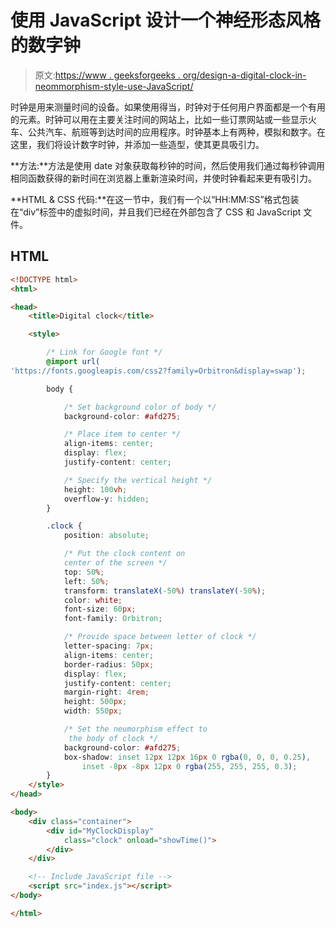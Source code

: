 # 使用 JavaScript 设计一个神经形态风格的数字钟

> 原文:[https://www . geeksforgeeks . org/design-a-digital-clock-in-neommorphism-style-use-JavaScript/](https://www.geeksforgeeks.org/design-a-digital-clock-in-neumorphism-style-using-javascript/)

时钟是用来测量时间的设备。如果使用得当，时钟对于任何用户界面都是一个有用的元素。时钟可以用在主要关注时间的网站上，比如一些订票网站或一些显示火车、公共汽车、航班等到达时间的应用程序。时钟基本上有两种，模拟和数字。在这里，我们将设计数字时钟，并添加一些造型，使其更具吸引力。

**方法:**方法是使用 date 对象获取每秒钟的时间，然后使用我们通过每秒钟调用相同函数获得的新时间在浏览器上重新渲染时间，并使时钟看起来更有吸引力。

**HTML & CSS 代码:**在这一节中，我们有一个以“HH:MM:SS”格式包装在“div”标签中的虚拟时间，并且我们已经在外部包含了 CSS 和 JavaScript 文件。

## HTML

```html
<!DOCTYPE html>
<html>

<head>
    <title>Digital clock</title>

    <style>

        /* Link for Google font */
        @import url(
'https://fonts.googleapis.com/css2?family=Orbitron&display=swap');

        body {

            /* Set background color of body */
            background-color: #afd275;

            /* Place item to center */
            align-items: center;
            display: flex;
            justify-content: center;

            /* Specify the vertical height */
            height: 100vh;
            overflow-y: hidden;
        }

        .clock {
            position: absolute;

            /* Put the clock content on
            center of the screen */
            top: 50%;
            left: 50%;
            transform: translateX(-50%) translateY(-50%);
            color: white;
            font-size: 60px;
            font-family: Orbitron;

            /* Provide space between letter of clock */
            letter-spacing: 7px;
            align-items: center;
            border-radius: 50px;
            display: flex;
            justify-content: center;
            margin-right: 4rem;
            height: 500px;
            width: 550px;

            /* Set the neumorphism effect to
             the body of clock */
            background-color: #afd275;
            box-shadow: inset 12px 12px 16px 0 rgba(0, 0, 0, 0.25),
                inset -8px -8px 12px 0 rgba(255, 255, 255, 0.3);
        }
    </style>
</head>

<body>
    <div class="container">
        <div id="MyClockDisplay"
            class="clock" onload="showTime()">
        </div>
    </div>

    <!-- Include JavaScript file -->
    <script src="index.js"></script>
</body>

</html>
```